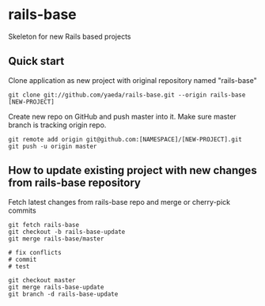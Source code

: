 rails-base
====================
Skeleton for new Rails based projects

Quick start
--------------------
Clone application as new project with original repository named "rails-base"
```
git clone git://github.com/yaeda/rails-base.git --origin rails-base [NEW-PROJECT]
```

Create new repo on GitHub and push master into it. Make sure master branch is tracking origin repo.
```
git remote add origin git@github.com:[NAMESPACE]/[NEW-PROJECT].git
git push -u origin master
```

How to update existing project with new changes from rails-base repository
--------------------
Fetch latest changes from rails-base repo and merge or cherry-pick commits
```
git fetch rails-base
git checkout -b rails-base-update
git merge rails-base/master

# fix conflicts
# commit
# test

git checkout master
git merge rails-base-update
git branch -d rails-base-update
```
